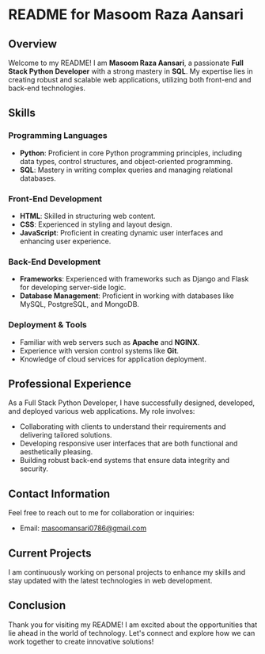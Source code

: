 # README for Masoom Raza Aansari

## Overview
Welcome to my README! I am **Masoom Raza Aansari**, a passionate **Full Stack Python Developer** with a strong mastery in **SQL**. My expertise lies in creating robust and scalable web applications, utilizing both front-end and back-end technologies.

## Skills
### Programming Languages
- **Python**: Proficient in core Python programming principles, including data types, control structures, and object-oriented programming.
- **SQL**: Mastery in writing complex queries and managing relational databases.

### Front-End Development
- **HTML**: Skilled in structuring web content.
- **CSS**: Experienced in styling and layout design.
- **JavaScript**: Proficient in creating dynamic user interfaces and enhancing user experience.

### Back-End Development
- **Frameworks**: Experienced with frameworks such as Django and Flask for developing server-side logic.
- **Database Management**: Proficient in working with databases like MySQL, PostgreSQL, and MongoDB.

### Deployment & Tools
- Familiar with web servers such as **Apache** and **NGINX**.
- Experience with version control systems like **Git**.
- Knowledge of cloud services for application deployment.

## Professional Experience
As a Full Stack Python Developer, I have successfully designed, developed, and deployed various web applications. My role involves:
- Collaborating with clients to understand their requirements and delivering tailored solutions.
- Developing responsive user interfaces that are both functional and aesthetically pleasing.
- Building robust back-end systems that ensure data integrity and security.

## Contact Information
Feel free to reach out to me for collaboration or inquiries:
- Email: [masoomansari0786@gmail.com](mailto:masoomansari0786@gmail.com)

## Current Projects
I am continuously working on personal projects to enhance my skills and stay updated with the latest technologies in web development. 

## Conclusion
Thank you for visiting my README! I am excited about the opportunities that lie ahead in the world of technology. Let's connect and explore how we can work together to create innovative solutions!
